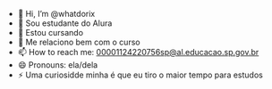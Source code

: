 - 👋 Hi, I’m @whatdorix
- 👀 Sou estudante do Alura
- 🌱 Estou cursando
- 💞️ Me relaciono bem com o curso
- 📫 How to reach me: 00001124220756sp@al.educacao.sp.gov.br
- 😄 Pronouns: ela/dela
- ⚡ Uma curiosidde minha é que eu tiro o maior tempo para estudos

<!---
whatdorix/whatdorix is a ✨ special ✨ repository because its `README.md` (this file) appears on your GitHub profile.
You can click the Preview link to take a look at your changes.
--->
